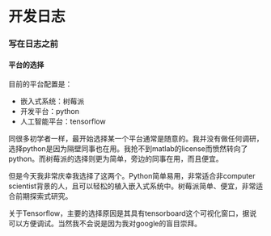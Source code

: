 # 开发日志

### 写在日志之前

#### 平台的选择
目前的平台配置是：
- 嵌入式系统：树莓派
- 开发平台：python
- 人工智能平台：tensorflow

同很多初学者一样，最开始选择某一个平台通常是随意的。我并没有做任何调研，选择python是因为隔壁同事也在用。我抢不到matlab的license而愤然转向了python。而树莓派的选择则更为简单，旁边的同事在用，而且便宜。

但是今天我非常庆幸我选择了这两个。Python简单易用，非常适合非computer scientist背景的人，且可以轻松的植入嵌入式系统中。树莓派简单、便宜，非常适合前期探索式研究。

关于Tensorflow，主要的选择原因是其具有tensorboard这个可视化窗口，据说可以方便调试。当然我不会说是因为我对google的盲目崇拜。

#### 